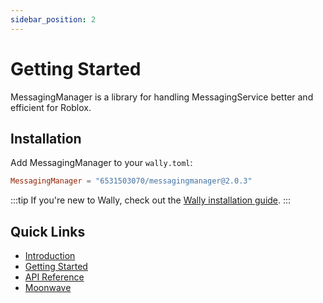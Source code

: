 ```yaml
---
sidebar_position: 2
---
```


# Getting Started

MessagingManager is a library for handling MessagingService better and efficient for Roblox.

## Installation

Add MessagingManager to your `wally.toml`:

```toml
MessagingManager = "6531503070/messagingmanager@2.0.3"
```

:::tip
If you're new to Wally, check out the [Wally installation guide](https://wally.run/install).
:::

## Quick Links

- [Introduction](./intro.md)
- [Getting Started](./getting-started.md)
- [API Reference](../api)
- [Moonwave](https://eryn.io/moonwave/docs/intro)
